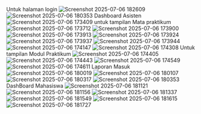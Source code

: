 Untuk halaman login
![Screenshot 2025-07-06 182609](https://github.com/user-attachments/assets/dfe2163c-f1d2-4eef-bbca-09f52634aa58)
![Screenshot 2025-07-06 180353](https://github.com/user-attachments/assets/d7db60a4-611f-4111-94a8-3b4c8e79703a)
Dashboard Asisten
![Screenshot 2025-07-06 173409](https://github.com/user-attachments/assets/13f8e3b7-8e0c-49f8-9336-4b27dfceae05)
untuk tampilan Mata praktikum
![Screenshot 2025-07-06 173712](https://github.com/user-attachments/assets/ef2804d6-5c1b-4955-9fe0-8a8207c0e399)
![Screenshot 2025-07-06 173900](https://github.com/user-attachments/assets/0ca22d84-1691-4d73-8956-8708de23bb9e)
![Screenshot 2025-07-06 173913](https://github.com/user-attachments/assets/e692d185-f7df-4afd-861a-0f2406a29831)
![Screenshot 2025-07-06 173924](https://github.com/user-attachments/assets/5b696064-1895-4ee0-ac7c-b0737e9e5ff1)
![Screenshot 2025-07-06 173937](https://github.com/user-attachments/assets/7db6b1b7-1afb-4a07-8dc7-e4918b002812)
![Screenshot 2025-07-06 173944](https://github.com/user-attachments/assets/56680659-7871-49e6-a67a-bbd102e8f506)
![Screenshot 2025-07-06 174147](https://github.com/user-attachments/assets/b4cc4f0a-ec80-41bf-b036-3b484805bb15)
![Screenshot 2025-07-06 174308](https://github.com/user-attachments/assets/ae35bf6c-e87c-43db-889b-214f92b39ce3)
Untuk tampilan Modul Praktikum
![Screenshot 2025-07-06 174405](https://github.com/user-attachments/assets/b876e7a8-e1e5-4e5e-80dc-3fc5695a60e6)
![Screenshot 2025-07-06 174443](https://github.com/user-attachments/assets/612516be-4f34-494a-bdac-f9207a989327)
![Screenshot 2025-07-06 174549](https://github.com/user-attachments/assets/d41b5407-fb38-487d-bdba-244fc8fa36e1)
![Screenshot 2025-07-06 174611](https://github.com/user-attachments/assets/0f762e73-a046-4d58-b160-0ad49a7d1e4d)
Laporan Masuk
![Screenshot 2025-07-06 180019](https://github.com/user-attachments/assets/4cc99898-584b-40e1-a67d-6c9aba84b1e0)
![Screenshot 2025-07-06 180107](https://github.com/user-attachments/assets/d835b78a-040e-4505-a31b-6727794bc1f6)
![Screenshot 2025-07-06 180317](https://github.com/user-attachments/assets/d06a1c0f-6549-4cd4-a3d8-f0d960aee27f)
![Screenshot 2025-07-06 180353](https://github.com/user-attachments/assets/3ac06bae-0e05-4b40-bb66-efc77bf538f5)
DashBoard Mahasiswa
![Screenshot 2025-07-06 181121](https://github.com/user-attachments/assets/0a009464-c649-4749-acd3-1ee1bf99f91b)
![Screenshot 2025-07-06 181156](https://github.com/user-attachments/assets/a8b887e4-e22a-4885-a5df-72d8e2c128a1)
![Screenshot 2025-07-06 181337](https://github.com/user-attachments/assets/1b6522fb-fc88-476c-8bcd-13291084289c)
![Screenshot 2025-07-06 181549](https://github.com/user-attachments/assets/bee90856-680e-4744-80d7-77bec0b8745a)
![Screenshot 2025-07-06 181615](https://github.com/user-attachments/assets/91b1f9b9-a0a5-4484-a94d-8e859d4acb80)
![Screenshot 2025-07-06 181727](https://github.com/user-attachments/assets/3607c055-d809-45be-818a-627e425faeee)
